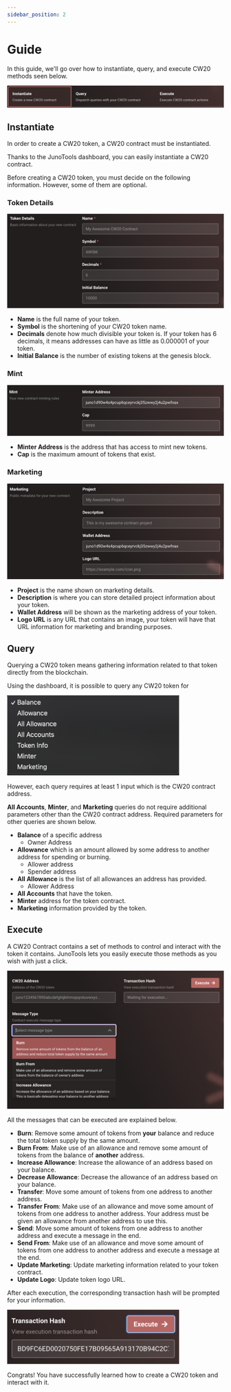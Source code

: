 ```yaml
---
sidebar_position: 2
---
```


# Guide

In this guide, we'll go over how to instantiate, query, and execute CW20 methods seen below.

![](/img/cw-20/cw-20-options.png)

## Instantiate

In order to create a CW20 token, a CW20 contract must be instantiated.

Thanks to the JunoTools dashboard, you can easily instantiate a CW20 contract.

Before creating a CW20 token, you must decide on the following information. However, some of them are optional.

### Token Details

![](/img/cw-20/token-details.png)

- **Name** is the full name of your token.
- **Symbol** is the shortening of your CW20 token name.
- **Decimals** denote how much divisible your token is. If your token has 6 decimals, it means addresses can have as little as 0.000001 of your token.
- **Initial Balance** is the number of existing tokens at the genesis block.

### Mint
![](/img/cw-20/mint.png)
- **Minter Address** is the address that has access to mint new tokens.
- **Cap** is the maximum amount of tokens that exist.

### Marketing
![](/img/cw-20/marketing.png)
- **Project** is the name shown on marketing details.
- **Description** is where you can store detailed project information about your token.
- **Wallet Address** will be shown as the marketing address of your token.
- **Logo URL** is any URL that contains an image, your token will have that URL information for marketing and branding purposes.

## Query
Querying a CW20 token means gathering information related to that token directly from the blockchain.

Using the dashboard, it is possible to query any CW20 token for

<img src="/img/cw-20/queries.png" width="400" />

However, each query requires at least 1 input which is the CW20 contract address. 

**All Accounts**, **Minter**, and **Marketing** queries do not require additional parameters other than the CW20 contract address. Required parameters for other queries are shown below.

- **Balance** of a specific address
  - Owner Address
- **Allowance** which is an amount allowed by some address to another address for spending or burning.
  - Allower address
  - Spender address
- **All Allowance** is the list of all allowances an address has provided.
  - Allower Address
- **All Accounts** that have the token.
- **Minter** address for the token contract.
- **Marketing** information provided by the token.

## Execute
A CW20 Contract contains a set of methods to control and interact with the token it contains. JunoTools lets you easily execute those methods as you wish with just a click.

![](/img/cw-20/execute.png)

All the messages that can be executed are explained below.

- **Burn**: Remove some amount of tokens from **your** balance and reduce the total token supply by the same amount.
- **Burn From**: Make use of an allowance and remove some amount of tokens from the balance of **another** address.
- **Increase Allowance**: Increase the allowance of an address based on your balance.
- **Decrease Allowance**: Decrease the allowance of an address based on your balance.
- **Transfer**: Move some amount of tokens from one address to another address.
- **Transfer From**: Make use of an allowance and move some amount of tokens from one address to another address. Your address must be given an allowance from another address to use this.
- **Send**: Move some amount of tokens from one address to another address and execute a message in the end.
- **Send From**: Make use of an allowance and move some amount of tokens from one address to another address and execute a message at the end.
- **Update Marketing**: Update marketing information related to your token contract.
- **Update Logo**: Update token logo URL.

After each execution, the corresponding transaction hash will be prompted for your information.

<img src="/img/cw-20/tx-hash.png" width="400" />

Congrats! You have successfully learned how to create a CW20 token and interact with it.
